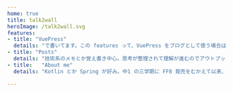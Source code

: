 ```yaml
---
home: true
title: talk2wall
heroImage: /talk2wall.svg
features:
- title: "VuePress"
  details: "で書いてます。この features って、VuePress をブログとして使う場合は、なに書いたらいいんだろうね。"
- title: "Posts"
  details: "技術系のメモとか覚え書き中心。思考が整理されて理解が進むのでアウトプットだいじ。最近書けてない。"
- title:   "About me"
  details: "Kotlin とか Spring が好み。中1 の三学期に FF8 発売をむかえて以来、不治の中二病。もうおじさん。"

---
```


